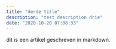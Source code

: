 ```yaml
---
title: "derde title"
description: "test description drie"
date: "2020-10-20 07:08:33"
---
```


dit is een artikel geschreven in markdown.

